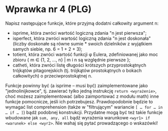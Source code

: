 
# Wprawka nr 4 (PLG)

Napisz następujące funkcje, które przyjmą dodatni całkowity argument n:

* isprime, która zwróci wartość logiczną zdania "n jest pierwsza";
* isperfect, która zwróci wartość logiczną zdania "n jest doskonała" (liczby doskonałe są równe sumie     * swoich dzielników z wyjątkiem samych siebie, np. 6 = 1 + 2 + 3);
* totient, która zwróci wartość funkcji φ Eulera, zdefiniowanej jako moc zbioru { m ∈ {1, 2, …, n} | m i n są względnie pierwsze };
* catheti, która zwróci listę długości krótszych przyprostokątnych trójkątów pitagorejskich (tj. trójkątów prostokątnych o bokach całkowitych) o przeciwprostokątnej n.

Funkcje powinny być (a isprime – musi być) zaimplementowane jako "jednolinijkowce", tj. zawierać tylko jedną instrukcję `return <wyrażenie>`, choć możesz zaimplementować (albo zaimportować z modułu math) inne funkcje pomocnicze, jeśli ich potrzebujesz. Prawdopodobnie będzie to wymagać list comprehension (także w "filtrującym" wariancie `[ … for … in … if … ]`) bądź podobnej konstrukcji. Przydatne mogą być też takie funkcje wbudowane jak `sum, any, all` bądź wyrażenia warunkowe `<wyr1> if <warunek> else <wyr2>`. Nie wahaj się pytać prowadzącego o wskazówki!
